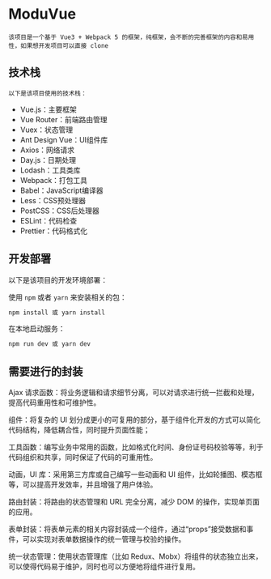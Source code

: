 # ModuVue

    该项目是一个基于 Vue3 + Webpack 5 的框架，纯框架，会不断的完善框架的内容和易用性，如果想开发项目可以直接 clone

## 技术栈

    以下是该项目使用的技术栈：

- Vue.js：主要框架
- Vue Router：前端路由管理
- Vuex：状态管理
- Ant Design Vue：UI组件库
- Axios：网络请求
- Day.js：日期处理
- Lodash：工具类库
- Webpack：打包工具
- Babel：JavaScript编译器
- Less：CSS预处理器
- PostCSS：CSS后处理器
- ESLint：代码检查
- Prettier：代码格式化

## 开发部署

以下是该项目的开发环境部署：

使用 `npm` 或者 `yarn` 来安装相关的包：

```bash
npm install 或 yarn install
```

在本地启动服务：

```bash
npm run dev 或 yarn dev
```
## 需要进行的封装

Ajax 请求函数：将业务逻辑和请求细节分离，可以对请求进行统一拦截和处理，提高代码重用性和可维护性。



组件：将复杂的 UI 划分成更小的可复用的部分，基于组件化开发的方式可以简化代码结构，降低耦合性，同时提升页面性能；



工具函数：编写业务中常用的函数，比如格式化时间、身份证号码校验等等，利于代码组织和共享，同时保证了代码的可重用性。



动画，UI 库：采用第三方库或自己编写一些动画和 UI 组件，比如轮播图、模态框等，可以提高开发效率，并且增强了用户体验。



路由封装：将路由的状态管理和 URL 完全分离，减少 DOM 的操作，实现单页面的应用。



表单封装：将表单元素的相关内容封装成一个组件，通过“props”接受数据和事件，可以实现对表单数据操作的统一管理与校验的操作。



统一状态管理：使用状态管理库（比如 Redux、Mobx）将组件的状态独立出来，可以使得代码易于维护，同时也可以方便地将组件进行复用。
